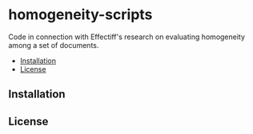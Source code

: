 # homogeneity-scripts
Code in connection with Effectiff's research on evaluating homogeneity among a set of documents.
- [Installation](#installation)
- [License](#license)

## Installation

## License
